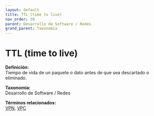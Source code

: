 ```yaml
---
layout: default
title: TTL (time to live)
nav_order: 28
parent: Desarrollo de Software / Redes
grand_parent: Taxonomía
---
```


# TTL (time to live)

**Definición:**  
Tiempo de vida de un paquete o dato antes de que sea descartado o eliminado.

**Taxonomía:**  
Desarrollo de Software / Redes

**Términos relacionados:**  
[VPN](https://maleniski.github.io/diccionario-angl-tec-mx/docs/taxonomia/desarrollo-de-software-/-redes/vpn.html), [VPC](https://maleniski.github.io/diccionario-angl-tec-mx/docs/taxonomia/desarrollo-de-software-/-redes/vpc.html)
